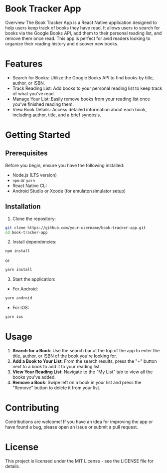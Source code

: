 # Book Tracker App
Overview
The Book Tracker App is a React Native application designed to help users keep track of books they have read. It allows users to search for books via the Google Books API, add them to their personal reading list, and remove them once read. This app is perfect for avid readers looking to organize their reading history and discover new books.

# Features
- Search for Books: Utilize the Google Books API to find books by title, author, or ISBN.
- Track Reading List: Add books to your personal reading list to keep track of what you've read.
- Manage Your List: Easily remove books from your reading list once you've finished reading them.
- View Book Details: Access detailed information about each book, including author, title, and a brief synopsis.

# Getting Started
## Prerequisites
Before you begin, ensure you have the following installed:

- Node.js (LTS version)
- `npm` or `yarn`
- React Native CLI
- Android Studio or Xcode (for emulator/simulator setup)
## Installation
1. Clone the repository:
```bash
git clone https://github.com/your-username/book-tracker-app.git
cd book-tracker-app
```
2. Install dependencies:
```bash 
npm install
```
   or
```bash
yarn install
```

3. Start the application:
- For Android:
```bash
yarn android
```
- For iOS:
```bash
yarn ios
```

# Usage
1. __Search for a Book__: Use the search bar at the top of the app to enter the title, author, or ISBN of the book you're looking for.
2. __Add a Book to Your List__: From the search results, press the "+" button next to a book to add it to your reading list.
3. __View Your Reading List__: Navigate to the "My List" tab to view all the books you've added.
4. __Remove a Book__: Swipe left on a book in your list and press the "Remove" button to delete it from your list.
   
# Contributing
Contributions are welcome! If you have an idea for improving the app or have found a bug, please open an issue or submit a pull request.

# License
This project is licensed under the MIT License - see the LICENSE file for details.